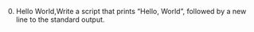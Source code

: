 0. Hello World,Write a script that prints “Hello, World”, followed by a new line to the standard output.
